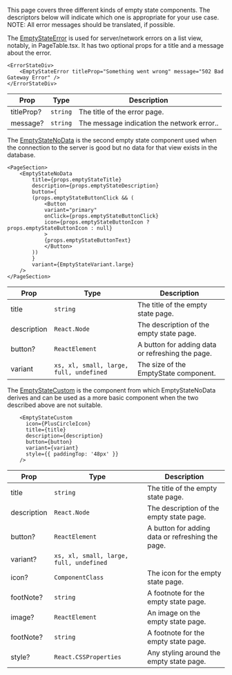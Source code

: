 This page covers three different kinds of empty state components. The descriptors below will indicate which one is appropriate for your use case. NOTE: All error messages should be translated, if possible.

The [EmptyStateError](https://github.com/ansible/ansible-ui/blob/main/framework/components/EmptyStateError.tsx) is used for server/network errors on a list view, notably, in PageTable.tsx. It has two optional props for a title and a message about the error.

```tsx
<ErrorStateDiv>
    <EmptyStateError titleProp="Something went wrong" message="502 Bad Gateway Error" />
</ErrorStateDiv>
```

| Prop           | Type           | Description                                 |
| -------------- | -------------- | ------------------------------------------- |
| titleProp?     | `string`       | The title of the error page.                |
| message?       | `string`       | The message indication the network error..  |


The [EmptyStateNoData](https://github.com/ansible/ansible-ui/blob/main/framework/components/EmptyStateNoData.tsx) is the second empty state component used when the connection to the server is good but no data for that view exists in the database.

```tsx
<PageSection>
    <EmptyStateNoData
        title={props.emptyStateTitle}
        description={props.emptyStateDescription}
        button={
        (props.emptyStateButtonClick && (
            <Button
            variant="primary"
            onClick={props.emptyStateButtonClick}
            icon={props.emptyStateButtonIcon ? props.emptyStateButtonIcon : null}
            >
            {props.emptyStateButtonText}
            </Button>
        ))
        }
        variant={EmptyStateVariant.large}
    />
</PageSection>
```

| Prop           | Type            | Description                                      |
| -------------- | --------------  | ------------------------------------------------ |
| title          | `string`        | The title of the empty state page.               |
| description    | `React.Node`    | The description of the empty state page.         |
| button?        | `ReactElement`  | A button for adding data or refreshing the page. |
| variant        | `xs, xl, small, large, full, undefined`| The size of the EmptyState component.            |


The [EmptyStateCustom](https://github.com/ansible/ansible-ui/blob/main/framework/components/EmptyStateCustom.tsx) is the component from which EmptyStateNoData derives and can be used as a more basic component when the two described above are not suitable.

```tsx
    <EmptyStateCustom
      icon={PlusCircleIcon}
      title={title}
      description={description}
      button={button}
      variant={variant}
      style={{ paddingTop: '48px' }}
    />
```

| Prop           | Type                  | Description                                      |
| -------------- | --------------        | ------------------------------------------------ |
| title          | `string`              | The title of the empty state page.               |
| description    | `React.Node`          | The description of the empty state page.         |
| button?        | `ReactElement`        | A button for adding data or refreshing the page. |
| variant?       | `xs, xl, small, large, full, undefined`         |                                                  |
| icon?          | `ComponentClass`      | The icon for the empty state page.               |
| footNote?      | `string`              | A footnote for the empty state page.             |
| image?         | `ReactElement`        | An image on the empty state page.                |
| footNote?      | `string`              | A footnote for the empty state page.             |
| style?         | `React.CSSProperties` | Any styling around the empty state page.         |
